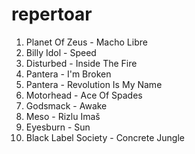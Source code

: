 repertoar
=========

 1. Planet Of Zeus - Macho Libre
 1. Billy Idol - Speed
 1. Disturbed - Inside The Fire
 1. Pantera - I'm Broken
 1. Pantera - Revolution Is My Name
 1. Motorhead - Ace Of Spades
 1. Godsmack - Awake
 1. Meso - Rizlu Imaš
 1. Eyesburn - Sun
 1. Black Label Society - Concrete Jungle
